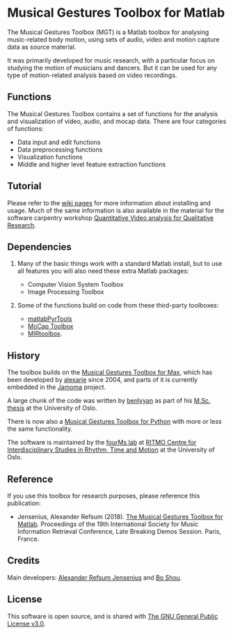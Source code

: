 # Musical Gestures Toolbox for Matlab

The Musical Gestures Toolbox (MGT) is a Matlab toolbox for analysing music-related body motion, using sets of audio, video and motion capture data as source material.

It was primarily developed for music research, with a particular focus on studying the motion of musicians and dancers. But it can be used for any type of motion-related analysis based on video recordings.

## Functions

The Musical Gestures Toolbox contains a set of functions for the analysis and visualization of video, audio, and mocap data. There are four categories of functions:

- Data input and edit functions
- Data preprocessing functions
- Visualization functions
- Middle and higher level feature extraction functions

## Tutorial

Please refer to the [wiki pages](https://github.com/fourMs/MGT-matlab/wiki) for more information about installing and usage. Much of the same information is also available in the material for the software carpentry workshop [Quantitative Video analysis for Qualitative Research](https://alexarje.github.io/video-analysis-workshop/).


## Dependencies

1. Many of the basic things work with a standard Matlab install, but to use all features you will also need these extra Matlab packages:

    - Computer Vision System Toolbox
    - Image Processing Toolbox

2. Some of the functions build on code from these third-party toolboxes:

    - [matlabPyrTools](https://github.com/LabForComputationalVision/matlabPyrTools/archive/master.zip)
    - [MoCap Toolbox](https://www.jyu.fi/hum/laitokset/musiikki/en/research/coe/materials/mocaptoolbox)
    - [MIRtoolbox](https://www.jyu.fi/hum/laitokset/musiikki/en/research/coe/materials/mirtoolbox).

## History

The toolbox builds on the [Musical Gestures Toolbox for Max](http://www.uio.no/english/research/groups/fourms/downloads/software/musicalgesturestoolbox/), which has been developed by [alexarje](https://github.com/alexarje) since 2004, and parts of it is currently embedded in the [Jamoma](http://www.jamoma.org) project.

A large chunk of the code was written by [benlyyan](https://github.com/benlyyan) as part of his [M.Sc. thesis](https://www.duo.uio.no/handle/10852/51118) at the University of Oslo.

There is now also a [Musical Gestures Toolbox for Python](https://github.com/fourMs/MGT-python) with more or less the same functionality. 

The software is maintained by the [fourMs lab](https://github.com/fourMs) at [RITMO Centre for Interdisciplinary Studies in Rhythm, Time and Motion](https://www.uio.no/ritmo/english/) at the University of Oslo.

## Reference

If you use this toolbox for research purposes, please reference this publication:

- Jensenius, Alexander Refsum (2018). [The Musical Gestures Toolbox for Matlab](http://hdl.handle.net/10852/65559). Proceedings of the 19th International Society for Music Information Retrieval Conference, Late Breaking Demos Session. Paris, France.

## Credits

Main developers: [Alexander Refsum Jensenius](http://people.uio.no/alexanje) and [Bo Shou](https://github.com/benlyyan).

## License

This software is open source, and is shared with [The GNU General Public License v3.0](https://www.gnu.org/licenses/gpl-3.0.html).
